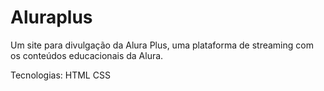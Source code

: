 # Aluraplus
Um site para divulgação da Alura Plus, uma plataforma de streaming com os conteúdos educacionais da Alura. 


Tecnologias:
HTML
CSS


